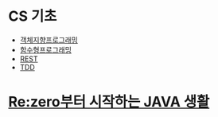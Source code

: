 # CS 기초
- [객체지향프로그래밍](./OOP/README.md)
- [함수형프로그래밍](./FunctionalProgramming/README.md)
- [REST](./REST/README.md)
- [TDD](./TDD/README.md)

# [Re:zero부터 시작하는 JAVA 생활](./Re:zeroJava/READEME.md)

